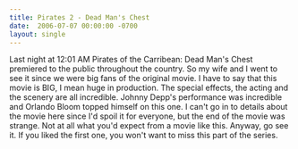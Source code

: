 ```yaml
---
title: Pirates 2 - Dead Man's Chest
date:  2006-07-07 00:00:00 -0700
layout: single
---
```


Last night at 12:01 AM Pirates of the Carribean: Dead Man's Chest premiered to the public throughout the country. So my wife and I went to see it since we were big fans of the original movie. I have to say that this movie is BIG, I mean huge in production. The special effects, the acting and the scenery are all incredible. Johnny Depp's performance was incredible and Orlando Bloom topped himself on this one. I can't go in to details about the movie here since I'd spoil it for everyone, but the end of the movie was strange. Not at all what you'd expect from a movie like this. Anyway, go see it. If you liked the first one, you won't want to miss this part of the series.
